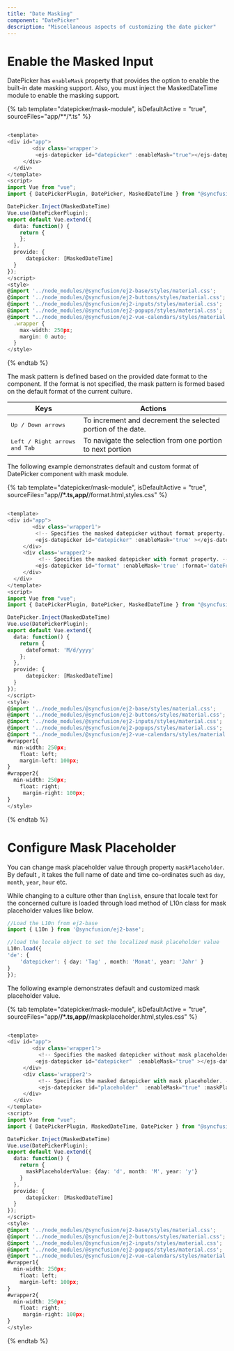 ```yaml
---
title: "Date Masking"
component: "DatePicker"
description: "Miscellaneous aspects of customizing the date picker"
---
```


# Enable the Masked Input

DatePicker has `enableMask` property that provides the option to enable the built-in date masking support. Also, you must inject the MaskedDateTime module to enable the masking support.

{% tab template="datepicker/mask-module", isDefaultActive = "true", sourceFiles="app/**/*.ts" %}

```typescript

<template>
<div id="app">
        <div class='wrapper'>
         <ejs-datepicker id="datepicker" :enableMask="true"></ejs-datepicker>
     </div>
  </div>
</template>
<script>
import Vue from "vue";
import { DatePickerPlugin, DatePicker, MaskedDateTime } from "@syncfusion/ej2-vue-calendars";

DatePicker.Inject(MaskedDateTime)
Vue.use(DatePickerPlugin);
export default Vue.extend({
  data: function() {
    return {
    };
  },
  provide: {
      datepicker: [MaskedDateTime]
  }
});
</script>
<style>
@import '../node_modules/@syncfusion/ej2-base/styles/material.css';
@import '../node_modules/@syncfusion/ej2-buttons/styles/material.css';
@import '../node_modules/@syncfusion/ej2-inputs/styles/material.css';
@import '../node_modules/@syncfusion/ej2-popups/styles/material.css';
@import "../node_modules/@syncfusion/ej2-vue-calendars/styles/material.css";
  .wrapper {
    max-width: 250px;
    margin: 0 auto;
  }
</style>

```

{% endtab %}

The mask pattern is defined based on the provided date format to the component. If the format is not specified, the mask pattern is formed based on the default format of the current culture.

| **Keys** | **Actions** |
| --- | --- |
| <kbd>Up / Down arrows</kbd> | To increment and decrement the selected portion of the date. |
| <kbd>Left / Right arrows and Tab</kbd> | To navigate the selection from one portion to next portion |

The following example demonstrates default and custom format of DatePicker component with mask module.

{% tab template="datepicker/mask-module", isDefaultActive = "true", sourceFiles="app/**/*.ts,app/**/format.html,styles.css" %}

```typescript

<template>
<div id="app">
        <div class='wrapper1'>
         <!-- Specifies the masked datepicker without format property. -->
         <ejs-datepicker id="datepicker" :enableMask='true' ></ejs-datepicker>
     </div>
     <div class='wrapper2'>
          <!-- Specifies the masked datepicker with format property. -->
         <ejs-datepicker id="format" :enableMask='true' :format='dateFormat'></ejs-datepicker>
     </div>
  </div>
</template>
<script>
import Vue from "vue";
import { DatePickerPlugin, DatePicker, MaskedDateTime } from "@syncfusion/ej2-vue-calendars";

DatePicker.Inject(MaskedDateTime)
Vue.use(DatePickerPlugin);
export default Vue.extend({
  data: function() {
    return {
      dateFormat: 'M/d/yyyy'
    };
  },
  provide: {
      datepicker: [MaskedDateTime]
  }  
});
</script>
<style>
@import '../node_modules/@syncfusion/ej2-base/styles/material.css';
@import '../node_modules/@syncfusion/ej2-buttons/styles/material.css';
@import '../node_modules/@syncfusion/ej2-inputs/styles/material.css';
@import '../node_modules/@syncfusion/ej2-popups/styles/material.css';
@import "../node_modules/@syncfusion/ej2-vue-calendars/styles/material.css";
#wrapper1{
  min-width: 250px;
    float: left;
    margin-left: 100px;
}
#wrapper2{
  min-width: 250px;
    float: right;
     margin-right: 100px;
}
</style>
```

{% endtab %}

# Configure Mask Placeholder

You can change mask placeholder value through property `maskPlaceholder`. By default , it takes the full name of date and time co-ordinates such as `day`, `month`, `year`, `hour` etc.

While changing to a culture other than `English`, ensure that locale text for the concerned culture is loaded through load method of L10n class for mask placeholder values like below.

```typescript
//Load the L10n from ej2-base
import { L10n } from '@syncfusion/ej2-base';

//load the locale object to set the localized mask placeholder value
L10n.load({
'de': {
    'datepicker': { day: 'Tag' , month: 'Monat', year: 'Jahr' }
}
});

```

The following example demonstrates default and customized mask placeholder value.

{% tab template="datepicker/mask-module", isDefaultActive = "true", sourceFiles="app/**/*.ts,app/**/maskplaceholder.html,styles.css" %}

```typescript

<template>
<div id="app">
        <div class='wrapper1'>
          <!-- Specifies the masked datepicker without mask placeholder. -->
         <ejs-datepicker id="datepicker"  :enableMask="true" ></ejs-datepicker>
     </div>
     <div class='wrapper2'>
          <!-- Specifies the masked datepicker with mask placeholder. -->
          <ejs-datepicker id="placeholder"  :enableMask="true" :maskPlaceholder='maskPlaceholderValue'></ejs-datepicker>
     </div>
  </div>
</template>
<script>
import Vue from "vue";
import { DatePickerPlugin, MaskedDateTime, DatePicker } from "@syncfusion/ej2-vue-calendars";

DatePicker.Inject(MaskedDateTime)
Vue.use(DatePickerPlugin);
export default Vue.extend({
  data: function() {
    return {
      maskPlaceholderValue: {day: 'd', month: 'M', year: 'y'}
    }
  },
  provide: {
      datepicker: [MaskedDateTime]
  }  
});
</script>
<style>
@import '../node_modules/@syncfusion/ej2-base/styles/material.css';
@import '../node_modules/@syncfusion/ej2-buttons/styles/material.css';
@import '../node_modules/@syncfusion/ej2-inputs/styles/material.css';
@import '../node_modules/@syncfusion/ej2-popups/styles/material.css';
@import "../node_modules/@syncfusion/ej2-vue-calendars/styles/material.css";
#wrapper1{
  min-width: 250px;
    float: left;
    margin-left: 100px;
}
#wrapper2{
  min-width: 250px;
    float: right;
     margin-right: 100px;
}
</style>
```

{% endtab %}
